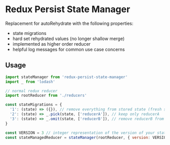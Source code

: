 # Redux Persist State Manager
Replacement for autoRehydrate with the following properties:
- state migrations
- hard set rehydrated values (no longer shallow merge)
- implemented as higher order reducer
- helpful log messages for common use case concerns

## Usage
```js
import stateManager from 'redux-persist-state-manager'
import _ from 'lodash'

// normal redux reducer
import rootReducer from './reducers'

const stateMigrations = {
  '1': (state) => ({}), // remove everything from stored state (fresh start)
  '2': (state) => _.pick(state, ['reducerA']), // keep only reducerA
  '3': (state) => _.omit(state, ['reducerB']), // remove reducerB from state
}

const VERSION = 3 // integer representation of the version of your state
const stateManagedReducer = stateManager(rootReducer, { version: VERSION }, stateMigrations)
```
